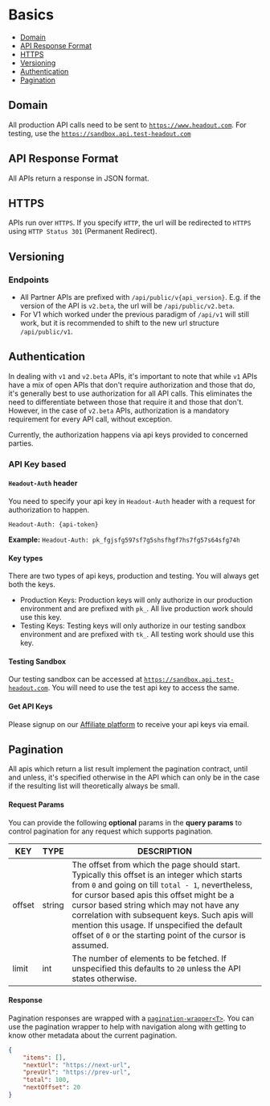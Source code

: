 # Basics

* [Domain](#domain)
* [API Response Format](#api-response-format)
* [HTTPS](#https)
* [Versioning](#versioning)
* [Authentication](#authentication)
* [Pagination](#pagination)

## Domain

All production API calls need to be sent to <a href="https://www.headout.com">`https://www.headout.com`</a>. For testing, use the <a href="https://sandbox.api.test-headout.com/">`https://sandbox.api.test-headout.com`</a>

## API Response Format

All APIs return a response in JSON format.

## HTTPS

APIs run over `HTTPS`. If you specify `HTTP`, the url will be redirected to `HTTPS` using `HTTP Status 301` (Permanent Redirect).

## Versioning

### Endpoints
- All Partner APIs are prefixed with `/api/public/v{api_version}`. E.g. if the version of the API is `v2.beta`, the url will be `/api/public/v2.beta`. 
- For V1 which worked under the previous paradigm of `/api/v1` will still work, but it is recommended to shift to the new url structure `/api/public/v1`.

## Authentication

In dealing with `v1` and `v2.beta` APIs, it's important to note that while `v1` APIs have a mix of open APIs that don't require authorization and those that do, it's generally best to use authorization for all API calls. This eliminates the need to differentiate between those that require it and those that don't. However, in the case of `v2.beta` APIs, authorization is a mandatory requirement for every API call, without exception.

Currently, the authorization happens via api keys provided to concerned parties.

### API Key based

#### `Headout-Auth` header

You need to specify your api key in `Headout-Auth` header with a request for authorization to happen.

`Headout-Auth: {api-token}`

**Example:** `Headout-Auth: pk_fgjsfg597sf7g5shsfhgf7hs7fg57s64sfg74h`

#### Key types

There are two types of api keys, production and testing. You will always get both the keys.

* Production Keys: Production keys will only authorize in our production environment and are prefixed with `pk_`. All live production work should use this key.
* Testing Keys: Testing keys will only authorize in our testing sandbox environment and are prefixed with `tk_`. All testing work should use this key.

#### <a name="Authentication--Testing-Sandbox">Testing Sandbox

Our testing sandbox can be accessed at <a href="https://sandbox.api.test-headout.com">`https://sandbox.api.test-headout.com`</a>. You will need to use the test api key to access the same.

#### Get API Keys

Please signup on our <a href="https://partner.headout.com/affiliate">Affiliate platform</a> to receive your api keys via email.

## Pagination

All apis which return a list result implement the pagination contract, until and unless, it's specified otherwise in the API which can only be in the case if the resulting list will theoretically always be small.

#### <a name="Pagination--Request-Params"></a>Request Params

You can provide the following **optional** params in the **query params** to control pagination for any request which supports pagination.

| KEY    | TYPE   | DESCRIPTION                                                                                                                                                                                                                                                                                                                                                                                               |
|--------|--------|-----------------------------------------------------------------------------------------------------------------------------------------------------------------------------------------------------------------------------------------------------------------------------------------------------------------------------------------------------------------------------------------------------------|
| offset | string | The offset from which the page should start. Typically this offset is an integer which starts from `0` and going on till `total - 1`, nevertheless, for cursor based apis this offset might be a cursor based string which may not have any correlation with subsequent keys. Such apis will mention this usage. If unspecified the default offset of `0` or the starting point of the cursor is assumed. |
| limit  | int    | The number of elements to be fetched. If unspecified this defaults to `20` unless the API states otherwise.                                                                                                                                                                                                                                                                                               |

#### Response

Pagination responses are wrapped with a [`pagination-wrapper<T>`](/object-models/common-models.md#pagination-wrapper). You can use the pagination wrapper to help with navigation along with getting to know other metadata about the current pagination.

```json
{
	"items": [],
	"nextUrl": "https://next-url",
	"prevUrl": "https://prev-url",
	"total": 100,
	"nextOffset": 20
}
```
